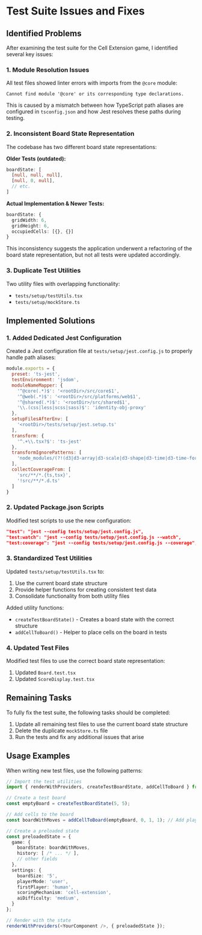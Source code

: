 # Test Suite Issues and Fixes

## Identified Problems

After examining the test suite for the Cell Extension game, I identified several key issues:

### 1. Module Resolution Issues

All test files showed linter errors with imports from the `@core` module:

```
Cannot find module '@core' or its corresponding type declarations.
```

This is caused by a mismatch between how TypeScript path aliases are configured in `tsconfig.json` and how Jest resolves these paths during testing.

### 2. Inconsistent Board State Representation

The codebase has two different board state representations:

**Older Tests (outdated):**
```typescript
boardState: [
  [null, null, null],
  [null, 0, null],
  // etc.
]
```

**Actual Implementation & Newer Tests:**
```typescript
boardState: {
  gridWidth: 6,
  gridHeight: 6,
  occupiedCells: [{}, {}]
}
```

This inconsistency suggests the application underwent a refactoring of the board state representation, but not all tests were updated accordingly.

### 3. Duplicate Test Utilities

Two utility files with overlapping functionality:
- `tests/setup/testUtils.tsx`
- `tests/setup/mockStore.ts`

## Implemented Solutions

### 1. Added Dedicated Jest Configuration

Created a Jest configuration file at `tests/setup/jest.config.js` to properly handle path aliases:

```javascript
module.exports = {
  preset: 'ts-jest',
  testEnvironment: 'jsdom',
  moduleNameMapper: {
    '^@core(.*)$': '<rootDir>/src/core$1',
    '^@web(.*)$': '<rootDir>/src/platforms/web$1',
    '^@shared(.*)$': '<rootDir>/src/shared$1',
    '\\.(css|less|scss|sass)$': 'identity-obj-proxy'
  },
  setupFilesAfterEnv: [
    '<rootDir>/tests/setup/jest.setup.ts'
  ],
  transform: {
    '^.+\\.tsx?$': 'ts-jest'
  },
  transformIgnorePatterns: [
    'node_modules/(?!(d3|d3-array|d3-scale|d3-shape|d3-time|d3-time-format|d3-color|d3-interpolate|d3-format|d3-selection|d3-transition|d3-axis|d3-hierarchy|d3-path|d3-zoom)/)'
  ],
  collectCoverageFrom: [
    'src/**/*.{ts,tsx}',
    '!src/**/*.d.ts'
  ]
}
```

### 2. Updated Package.json Scripts

Modified test scripts to use the new configuration:

```json
"test": "jest --config tests/setup/jest.config.js",
"test:watch": "jest --config tests/setup/jest.config.js --watch",
"test:coverage": "jest --config tests/setup/jest.config.js --coverage",
```

### 3. Standardized Test Utilities

Updated `tests/setup/testUtils.tsx` to:

1. Use the current board state structure
2. Provide helper functions for creating consistent test data
3. Consolidate functionality from both utility files

Added utility functions:
- `createTestBoardState()` - Creates a board state with the correct structure
- `addCellToBoard()` - Helper to place cells on the board in tests

### 4. Updated Test Files

Modified test files to use the correct board state representation:

1. Updated `Board.test.tsx`
2. Updated `ScoreDisplay.test.tsx`

## Remaining Tasks

To fully fix the test suite, the following tasks should be completed:

1. Update all remaining test files to use the current board state structure
2. Delete the duplicate `mockStore.ts` file
3. Run the tests and fix any additional issues that arise

## Usage Examples

When writing new test files, use the following patterns:

```typescript
// Import the test utilities
import { renderWithProviders, createTestBoardState, addCellToBoard } from '../../../setup/testUtils';

// Create a test board
const emptyBoard = createTestBoardState(5, 5);

// Add cells to the board
const boardWithMoves = addCellToBoard(emptyBoard, 0, 1, 1); // Add player 0's cell at (1,1)

// Create a preloaded state
const preloadedState = {
  game: {
    boardState: boardWithMoves,
    history: [ /* ... */ ],
    // other fields
  },
  settings: {
    boardSize: '5',
    playerMode: 'user',
    firstPlayer: 'human',
    scoringMechanism: 'cell-extension',
    aiDifficulty: 'medium',
  }
};

// Render with the state
renderWithProviders(<YourComponent />, { preloadedState });
``` 